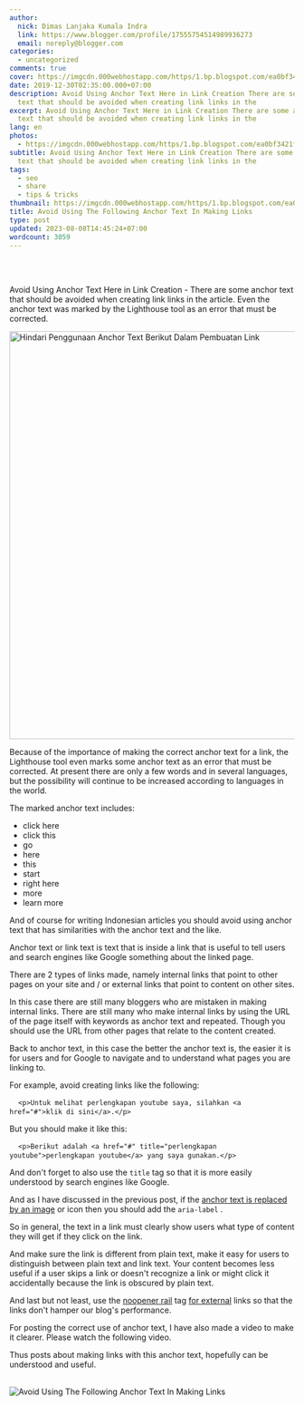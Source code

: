 ```yaml
---
author:
  nick: Dimas Lanjaka Kumala Indra
  link: https://www.blogger.com/profile/17555754514989936273
  email: noreply@blogger.com
categories:
  - uncategorized
comments: true
cover: https://imgcdn.000webhostapp.com/https/1.bp.blogspot.com/ea0bf3421fc2572e64bac7d937113a5b.jpeg
date: 2019-12-30T02:35:00.000+07:00
description: Avoid Using Anchor Text Here in Link Creation There are some anchor
  text that should be avoided when creating link links in the
excerpt: Avoid Using Anchor Text Here in Link Creation There are some anchor
  text that should be avoided when creating link links in the
lang: en
photos:
  - https://imgcdn.000webhostapp.com/https/1.bp.blogspot.com/ea0bf3421fc2572e64bac7d937113a5b.jpeg
subtitle: Avoid Using Anchor Text Here in Link Creation There are some anchor
  text that should be avoided when creating link links in the
tags:
  - seo
  - share
  - tips & tricks
thumbnail: https://imgcdn.000webhostapp.com/https/1.bp.blogspot.com/ea0bf3421fc2572e64bac7d937113a5b.jpeg
title: Avoid Using The Following Anchor Text In Making Links
type: post
updated: 2023-08-08T14:45:24+07:00
wordcount: 3059
---
```


<div id="A-G-C" date="09 Dec 2019 17:02:12"><div class="post-body entry-content" id="post-body-7822955814641692671"><br><div class="clear"></div><br><p class="desc-post fontroboto fontweight400 m0 p0"> <span class="notranslate"> Avoid Using Anchor Text Here in Link Creation - There are some anchor text that should be avoided when creating link links in the article.</span> <span class="notranslate"> Even the anchor text was marked by the Lighthouse tool as an error that must be corrected.</span> </p><noscript><img alt="Hindari Penggunaan Anchor Text Berikut Dalam Pembuatan Link" height="720" src="https://imgcdn.000webhostapp.com/https/1.bp.blogspot.com/ea0bf3421fc2572e64bac7d937113a5b.jpeg" title="Avoid the use of the following anchor text in making links" width="1280"></noscript><p> <span class="notranslate"> Because of the importance of making the correct anchor text for a link, the Lighthouse tool even marks some anchor text as an error that must be corrected.</span> <span class="notranslate"> At present there are only a few words and in several languages, but the possibility will continue to be increased according to languages ​​in the world.</span> </p><p> <span class="notranslate"> The marked anchor text includes:</span> </p><ul><li> <span class="notranslate"> click here</span> </li><li> <span class="notranslate"> click this</span> </li><li> <span class="notranslate"> go</span> </li><li> <span class="notranslate"> here</span> </li><li> <span class="notranslate"> this</span> </li><li> <span class="notranslate"> start</span> </li><li> <span class="notranslate"> right here</span> </li><li> <span class="notranslate"> more</span> </li><li> <span class="notranslate"> learn more</span> </li></ul><p> <span class="notranslate"> And of course for writing Indonesian articles you should avoid using anchor text that has similarities with the anchor text and the like.</span> </p><p> <span class="notranslate"> Anchor text or link text is text that is inside a link that is useful to tell users and search engines like Google something about the linked page.</span> </p><p> <span class="notranslate"> There are 2 types of links made, namely internal links that point to other pages on your site and / or external links that point to content on other sites.</span> </p><p> <span class="notranslate"> In this case there are still many bloggers who are mistaken in making internal links.</span> <span class="notranslate"> There are still many who make internal links by using the URL of the page itself with keywords as anchor text and repeated.</span> <span class="notranslate"> Though you should use the URL from other pages that relate to the content created.</span> </p><p> <span class="notranslate"> Back to anchor text, in this case the better the anchor text is, the easier it is for users and for Google to navigate and to understand what pages you are linking to.</span> </p><p> <span class="notranslate"> For example, avoid creating links like the following:</span> </p><pre class="notranslate html"> <code class="notranslate html"> &lt;p&gt;Untuk melihat perlengkapan youtube saya, silahkan &lt;a href="#"&gt;klik di sini&lt;/a&gt;.&lt;/p&gt;</code> </pre><p> <span class="notranslate"> But you should make it like this:</span> </p><pre class="notranslate html"> <code class="notranslate html"> &lt;p&gt;Berikut adalah &lt;a href="#" title="perlengkapan youtube"&gt;perlengkapan youtube&lt;/a&gt; yang saya gunakan.&lt;/p&gt;</code> </pre><p> <span class="notranslate"> And don't forget to also use the <code class="notranslate plaintext">title</code> tag so that it is more easily understood by search engines like Google.</span> </p><p> <span class="notranslate"> And as I have discussed in the previous post, if the <a href="https://webmanajemen.com/search/?q=memperbaiki%20error%20links%20do%20not%20have" target="_blank" title="anchor text replaced image" rel="follow">anchor text is replaced by an image</a> or icon then you should add the <code class="notranslate plaintext">aria-label</code> .</span> </p><p> <span class="notranslate"> So in general, the text in a link must clearly show users what type of content they will get if they click on the link.</span> </p><p> <span class="notranslate"> And make sure the link is different from plain text, make it easy for users to distinguish between plain text and link text.</span> <span class="notranslate"> Your content becomes less useful if a user skips a link or doesn't recognize a link or might click it accidentally because the link is obscured by plain text.</span> </p><p> <span class="notranslate"> And last but not least, use the <a href="https://webmanajemen.com/search/?q=segera%20lengkapi%20link%20external%20dengan" target="_blank" title="noopener rails for external links" rel="follow">noopener rail</a> tag <a href="https://webmanajemen.com/search/?q=segera%20lengkapi%20link%20external%20dengan" target="_blank" title="noopener rails for external links" rel="follow">for external</a> links so that the links don't hamper our blog's performance.</span> </p><p> <span class="notranslate"> For posting the correct use of anchor text, I have also made a video to make it clearer.</span> <span class="notranslate"> Please watch the following video.</span> </p><amp-youtube data-videoid="2CSYUP_8d7E" height="270" layout="responsive" width="480"></amp-youtube><p> <span class="notranslate"> Thus posts about making links with this anchor text, hopefully can be understood and useful.</span> </p><div class="clear"></div></div><br><div class="clear"></div><div class="clear"></div><img src="https://imgcdn.000webhostapp.com/https/imgcdn.000webhostapp.com/32775bc4fc1da1edba37099c29d4408b.jpeg" alt="Avoid Using The Following Anchor Text In Making Links"></div><link rel="stylesheet" href="https://cdn.jsdelivr.net/gh/dimaslanjaka/Web-Manajemen@master/AGC/css/responsive.css"><link rel="stylesheet" href="//cdn.jsdelivr.net/gh/highlightjs/cdn-release@9.16.2/build/styles/default.min.css"><script src="//cdn.jsdelivr.net/gh/highlightjs/cdn-release@9.16.2/build/highlight.min.js"></script><script src="https://codepen.io/dimaslanjaka/pen/dyPYagy.js"></script><script src="https://codepen.io/dimaslanjaka/pen/aQRrbR.js"></script>